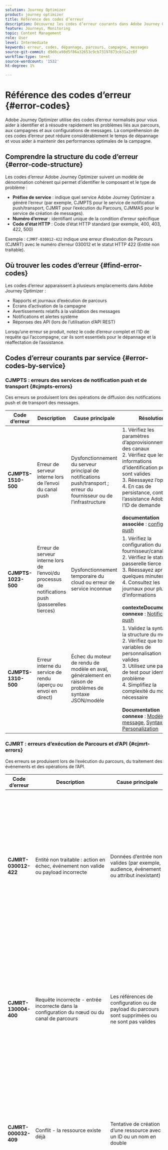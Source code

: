 ```yaml
---
solution: Journey Optimizer
product: journey optimizer
title: Référence des codes d’erreur
description: Découvrez les codes d’erreur courants dans Adobe Journey Optimizer et comment les résoudre
feature: Journeys, Monitoring
topic: Content Management
role: User
level: Intermediate
keywords: erreur, codes, dépannage, parcours, campagne, messages
source-git-commit: d9d0ca98d5f86a32653c9cb73197873cb31a2c6f
workflow-type: tm+mt
source-wordcount: '1532'
ht-degree: 1%

---
```



# Référence des codes d’erreur {#error-codes}

Adobe Journey Optimizer utilise des codes d’erreur normalisés pour vous aider à identifier et à résoudre rapidement les problèmes liés aux parcours, aux campagnes et aux configurations de messages. La compréhension de ces codes d’erreur peut réduire considérablement le temps de dépannage et vous aider à maintenir des performances optimales de la campagne.

## Comprendre la structure du code d’erreur {#error-code-structure}

Les codes d’erreur Adobe Journey Optimizer suivent un modèle de dénomination cohérent qui permet d’identifier le composant et le type de problème :

* **Préfixe de service** : indique quel service Adobe Journey Optimizer a généré l’erreur (par exemple, CJMPTS pour le service de notification push/transport, CJMRT pour l’exécution du Parcours, CJMMAS pour le service de création de messages).
* **Numéro d’erreur** : identifiant unique de la condition d’erreur spécifique
* **Code d’état HTTP** : Code d’état HTTP standard (par exemple, 400, 403, 422, 500)

Exemple : `CJMRT-030012-422` indique une erreur d’exécution de Parcours (CJMRT) avec le numéro d’erreur 030012 et le statut HTTP 422 (Entité non traitable).

## Où trouver les codes d’erreur {#find-error-codes}

Les codes d’erreur apparaissent à plusieurs emplacements dans Adobe Journey Optimizer :

* Rapports et journaux d’exécution de parcours
* Écrans d’activation de la campagne
* Avertissements relatifs à la validation des messages
* Notifications et alertes système
* Réponses des API (lors de l’utilisation d’API REST)

Lorsqu’une erreur se produit, notez le code d’erreur complet et l’ID de requête qui l’accompagne, car ils sont essentiels pour le dépannage et la réaffectation de l’assistance.

## Codes d’erreur courants par service {#error-codes-by-service}

### CJMPTS : erreurs des services de notification push et de transport {#cjmpts-errors}

Ces erreurs se produisent lors des opérations de diffusion des notifications push et de transport des messages.

| Code d’erreur | Description | Cause principale | Résolution |
|------------|-------------|-----------|-----------|
| **CJMPTS-1510-500** | Erreur de serveur interne lors de l’envoi du canal push | Dysfonctionnement du serveur principal de notifications push/transport ; erreur du fournisseur ou de l’infrastructure | &#x200B;1. Vérifiez les paramètres d’approvisionnement des canaux<br/>2. Vérifiez que les informations d&#39;identification push sont valides<br/>3. Réessayez l’opération<br/>4. En cas de persistance, contactez l’assistance Adobe avec l’ID de demande <br/><br/>**documentation associée** : [configuration push](../push/push-configuration.md) |
| **CJMPTS-1023-500** | Erreur de serveur interne lors de l’envoi/du processus de notifications push (passerelles tierces) | Dysfonctionnement temporaire du cloud ou erreur de service inconnue | &#x200B;1. Vérifiez la configuration du fournisseur/canal<br/>2. Vérifiez le statut de la passerelle tierce<br/>3. Réessayez après quelques minutes<br/>4. Consultez les journaux pour plus d’informations <br/><br/>**contexteDocumentation connexe** : [Notifications push](../push/create-push.md) |
| **CJMPTS-1310-500** | Erreur interne du service de rendu (aperçu ou envoi en direct) | Échec du moteur de rendu de modèle en aval, généralement en raison de problèmes de syntaxe JSON/modèle | &#x200B;1. Validez la syntaxe et la structure du modèle<br/>2. Vérifiez que toutes les variables de personnalisation sont valides<br/>3. Utilisez une payload de test pour identifier le problème<br/>4. Simplifiez la complexité du modèle si nécessaire <br/><br/>**Documentation connexe** : [Modèles de message](../content-management/content-templates.md), [Syntaxe Personalization](../personalization/personalization-syntax.md) |

### CJMRT : erreurs d’exécution de Parcours et d’API {#cjmrt-errors}

Ces erreurs se produisent lors de l’exécution du parcours, du traitement des événements et des opérations de l’API.

| Code d’erreur | Description | Cause principale | Résolution |
|------------|-------------|-----------|-----------|
| **CJMRT-030012-422** | Entité non traitable : action en échec, événement non valide ou payload incorrecte | Données d’entrée non valides (par exemple, audience, événement ou attribut inexistant) | &#x200B;1. Vérifiez à nouveau la structure de la payload d’entrée/d’événement<br/>2. Vérifiez que les objets référencés (audiences, jeux de données) existent et sont actifs<br/>3. Vérifiez que tous les champs obligatoires sont présents<br/>4. Testez avec une payload, dont le fonctionnement a été vérifié&#x200B;<br/><br/>**Documentation connexe** : [Dépannage de Parcours ](troubleshooting.md), [Configuration des événements](../event/about-events.md) |
| **CJMRT-130004-400** | Requête incorrecte - entrée incorrecte dans la configuration du nœud ou du canal de parcours | Les références de configuration ou de payload du parcours sont supprimées ou ne sont pas valides | &#x200B;1. Vérifiez la configuration du nœud de parcours <br/>2. Vérifiez que toutes les ressources référencées (messages, audiences, actions) existent<br/>3. Correction ou mise à jour des références rompues<br/>4. Reconstruire la configuration du parcours si nécessaire <br/><br/>**Documentation connexe** : [création du Parcours ](journey-gs.md), [Actions personnalisées](../action/about-custom-action-configuration.md) |
| **CJMRT-000032-409** | Conflit - la ressource existe déjà | Tentative de création d’une ressource avec un ID ou un nom en double | &#x200B;1. Utilisez des identifiants et des noms uniques pour toutes les ressources<br/>2. Recherchez les ressources existantes avec le même identifiant<br/>3. Supprimer ou renommer des objets en conflit<br/>4. Consultez les conventions de nommage <br/><br/>**documentation connexe** : [versions de Parcours ](journey-gs.md#journey-versions) |
| **CJMRT-170016-400** | Requête incorrecte pendant la configuration/prévisualisation du parcours | Dépendance requise manquante ou lien de modèle rompu pour la payload | &#x200B;1. Vérifiez que toutes les ressources requises sont actives<br/>2. Vérifiez que les modèles et les blocs de contenu sont publiés<br/>3. Vérifiez que toutes les dépendances sont correctement liées<br/>4. Consultez les résultats du mode parcours test <br/><br/>**documentation connexe** : [Test des parcours ](testing-the-journey.md), [dépendances de Parcours ](journey-gs.md) |
| **CJMRT-080608-400** | Requête incorrecte dans le domaine/canal/délégation | Enregistrements DNS requis ou configuration d’e-mail/SMS manquante | &#x200B;1. Configuration DNS complète pour les domaines de messagerie<br/>2. Vérifiez que la délégation des sous-domaines est terminée<br/>3. Exécutez à nouveau les Assistants Configuration<br/>4. Accordez du temps pour la propagation du DNS (jusqu’à 72 heures)<br/><br/>**Documentation connexe** : [Surfaces de canal](../configuration/channel-surfaces.md), [Délégation de sous-domaine](../configuration/delegate-subdomain.md) |
| **CJMRT-110100-500** | Erreur interne sur la payload | Bogue de données/configuration du serveur principal ou configuration non prise en charge | &#x200B;1. Réessayez l’opération<br/>2. Simplifiez la configuration si vous utilisez des fonctionnalités avancées<br/>3. Transmettez-le au support Adobe avec l’identifiant de requête et la payload exacte<br/>4. Recherchez les problèmes connus dans les notes de mise à jour <br/><br/>**documentation connexe** : [Dépannage du Parcours ](troubleshooting.md) |

### CJMAS : erreurs du service de création de messages {#cjmmas-errors}

Ces erreurs se produisent lors de la création, de la modification ou de la publication de messages, de préréglages et de contenu.

| Code d’erreur | Description | Cause principale | Résolution |
|------------|-------------|-----------|-----------|
| **CJMMAS-1149-400** | Requête incorrecte lors de l’enregistrement d’un message, d’un préréglage ou d’une variante | Champs obligatoires manquants dans le message ou mauvaise configuration | &#x200B;1. Renseignez tous les champs obligatoires (marqués d’un astérisque)<br/>2. Validez la configuration du message/préréglage<br/>3. Vérifiez les formats et les contraintes des valeurs de champ<br/>4. Consultez les messages de validation dans l’interface utilisateur <br/><br/>**documentation connexe** : [canal e-mail](../email/get-started-email.md), [surfaces de canal](../configuration/channel-surfaces.md) |
| **CJMMAS-2073-422** | Entité impossible à traiter dans la modification du préréglage de message | Erreur de validation, champ non pris en charge ou syntaxe incorrecte | &#x200B;1. Corrigez les erreurs de syntaxe/de champ comme indiqué<br/>2. Comparez-la à une configuration dont le fonctionnement a été vérifié<br/>3. Utilisez la validation de l’interface utilisateur des messages avant d’enregistrer<br/>4. Consultez les exigences de champ dans la documentation <br/><br/>**documentation connexe** : [Préréglages de message](../configuration/channel-surfaces.md), [Paramètres d’e-mail](../email/email-settings.md) |
| **CJMMAS-1300-500** | Erreur interne lors de la création du message | Panne du serveur principal en raison d’un problème d’infrastructure, de contenu volumineux ou d’une interruption de service | &#x200B;1. Simplifiez le modèle/contenu (réduisez la taille/la complexité)<br/>2. Réessayez l’opération<br/>3. Enregistrez le travail de manière incrémentielle<br/>4. Si l’erreur persiste, signalez-le à l’assistance Adobe <br/><br/>**documentation connexe** : [Modèles de contenu](../content-management/content-templates.md) |
| **CJMMAS-2001-200** | Statut de réussite mais bannière d’erreur : lien d’opt-out manquant | Lien de désabonnement obligatoire manquant dans la variante d’e-mail | &#x200B;1. Ajoutez un lien d’exclusion/de désabonnement à toutes les variantes d’e-mail<br/>2. Assurez-vous que le lien est présent dans chaque version <br/> langue 3. Utilisez l’assistant de personnalisation pour insérer un lien d’exclusion<br/>4. Tester toutes les variantes avant la publication <br/><br/>**Documentation connexe** : [Gestion du processus d’opt-out](../privacy/opt-out.md), [Conception d’e-mail](../email/content-from-scratch.md) |
| **CJMMAS-1603-403** | Interdit lors de la mise à jour/publication d’un modèle ou d’un préréglage | L’utilisateur ne dispose pas des autorisations/rôles requis ou l’action n’est pas autorisée dans l’état actuel | &#x200B;1. Vérifiez que l’utilisateur dispose des autorisations appropriées (Gestionnaire des messages, Auteur, etc.)<br/>2. Vérifiez le statut du paramètre prédéfini/du modèle (brouillon, publié, archivé)<br/>3. Demandez l’accès à l’administrateur si nécessaire<br/>4. Consultez les affectations de profils de produit <br/><br/>**documentation connexe** : [Autorisations](../administration/permissions.md), [Contrôle d’accès](../administration/permissions-overview.md) |

### CJMCMP : erreurs de campagne {#cjmcmp-errors}

Ces erreurs se produisent lors de la création, de la configuration et de l’activation de la campagne.

| Code d’erreur | Description | Cause principale | Résolution |
|------------|-------------|-----------|-----------|
| **CJMCMP-2050-400** | Requête incorrecte dans l’activation ou la validation de la campagne | Les références de la campagne ne sont pas valides ou comportent un segment ou une politique manquant | &#x200B;1. Contrôlez toutes les configurations de nœud de campagne<br/>2. Vérifiez que les liens de la politique/du segment sont à jour et valides<br/>3. Mettez à jour avec la configuration appropriée<br/>4. Tester à nouveau la campagne avant l’activation <br/><br/>**Documentation connexe** : [création de campagne](../campaigns/create-campaign.md), [validation de la campagne](../test-approve/gs-approval.md) |

## Approche générale de dépannage {#troubleshooting-approach}

Lorsque vous rencontrez un code d’erreur, suivez cette approche systématique :

1. **Identifier l’erreur** : notez le code d’erreur complet, le statut HTTP et tout message ou ID de requête associé.

2. **Rechercher le service** : utilisez le préfixe du service (CJMPTS, CJMRT, CJMMAS, CJMCMP) pour identifier le composant concerné.

3. **Vérifiez le code d’état** :
   * **400 (requête incorrecte)** : vérifiez les données d’entrée et la configuration
   * **403 (Interdit)** vérifier les autorisations et les droits d’accès
   * **409 (Conflit)** : Recherchez les ressources en double ou en conflit
   * **422 (entité non traitable)** : validation des données par rapport aux exigences du schéma
   * **500 (erreur de serveur interne)** : réessayez et réaffectez éventuellement le problème à l’assistance

4. **Vérifier les modifications récentes** : tenir compte de ce qui a été modifié récemment (mises à jour de parcours, nouvelles campagnes, modifications de configuration, etc.).

5. **Consulter la documentation** : utilisez les liens fournis dans ce guide pour accéder à la documentation détaillée sur la fonctionnalité affectée.

6. **Réessayer si nécessaire** : pour les erreurs de la série 500, une simple reprise après quelques minutes résout souvent les problèmes transitoires.

7. **Escalader si nécessaire** : si l’erreur persiste après les étapes de résolution suivantes, contactez l’assistance Adobe à l’adresse :
   * Code d’erreur complet
   * ID de requête (si disponible)
   * Procédure à suivre
   * Détails de configuration pertinents

## Bonnes pratiques pour éviter les erreurs courantes {#best-practices}

### Avant activation du parcours {#journey-best-practices}

* **Valider toutes les ressources** : assurez-vous que toutes les audiences référencées, les événements, les sources de données et les actions personnalisées sont correctement configurés
* **Test approfondi** : utilisez le mode test pour identifier les problèmes avant la publication ([En savoir plus](testing-the-journey.md)).
* **Valider les volumes** : utilisez l’exécution d’essai pour valider la portée de l’audience et la logique de branche avant la mise en ligne ([En savoir plus](journey-dry-run.md)).
* **Vérification des autorisations** : vérifiez que vous disposez des droits d’accès nécessaires pour tous les composants
* **Vérifier les dépendances** : assurez-vous que tous les messages et contenus liés sont publiés

### Lors de la création de messages {#message-best-practices}

* **Remplir les champs obligatoires** : toujours remplir tous les champs obligatoires avant d’enregistrer
* **Inclure des liens de désabonnement** : ajoutez des liens de désabonnement à toutes les variantes d’e-mail ([En savoir plus](../privacy/opt-out.md)).
* **Valider la personnalisation** : tester tout le contenu dynamique avec des profils types ([En savoir plus](../personalization/personalization-build-expressions.md))
* **Faciliter la gestion des modèles** : évitez les modèles trop complexes susceptibles de causer des problèmes de rendu

### Pour la gestion des campagnes {#campaign-best-practices}

* **Vérification des données d’audience** : assurez-vous que les audiences cibles sont correctement configurées et renseignées
* **Vérifier le statut d’approbation** : comprendre les exigences d’approbation avant de tenter l’activation ([En savoir plus](../test-approve/gs-approval.md))
* **Configurations du moniteur** : vérifiez régulièrement la validité des surfaces et des préréglages de canal
* **Planifier les modifications DNS** : laissez suffisamment de temps à la propagation DNS lors de la mise à jour des domaines

## Ressources supplémentaires {#additional-resources}

* [Dépannage de parcours](troubleshooting.md)
* [Résolution des problèmes d’exécution](troubleshooting-execution.md)
* [Résolution des problèmes liés aux activités entrantes](troubleshooting-inbound.md)
* [Dépannage des actions personnalisées](../action/troubleshoot-custom-action.md)
* [FAQ sur le parcours](journey-faq.md)
* [Mécanismes de sécurisation et limitations](../start/guardrails.md)

## Obtention d’une assistance {#getting-support}

Si vous rencontrez des erreurs persistantes qui ne peuvent pas être résolues à l’aide de ce guide :

1. **Collecter des informations** : collecter le code d’erreur, l’identifiant de requête, les horodatages et les étapes à reproduire
2. **Vérification de l’état du système** : consultez [État d’Adobe](https://status.adobe.com/fr){target="_blank"} pour connaître les problèmes de service connus
3. **Rechercher dans la documentation** : consultez [Adobe Experience League](https://experienceleague.adobe.com/docs/journey-optimizer.html?lang=fr){target="_blank"} pour trouver des solutions.
4. **Engager la communauté** : posez des questions dans la communauté [Adobe Journey Optimizer](https://experienceleaguecommunities.adobe.com/t5/journey-optimizer/ct-p/journey-optimizer){target="_blank"}
5. **Contactez l’assistance Adobe** : envoyez un ticket d’assistance avec tous les détails pertinents

>[!NOTE]
>
>Cette référence de code d’erreur est continuellement mise à jour au fur et à mesure que de nouveaux codes sont identifiés et documentés. Pour obtenir les informations les plus récentes, consultez régulièrement les [blogs de la communauté Adobe Journey Optimizer](https://experienceleaguecommunities.adobe.com/t5/journey-optimizer-blogs/bg-p/journey-optimizer-blogs){target="_blank"}.

**Rubriques connexes**

* [Démystifier les codes d’erreur Adobe Journey Optimizer : partie 1](https://experienceleaguecommunities.adobe.com/t5/journey-optimizer-blogs/demystifying-adobe-journey-optimizer-error-codes-root-causes-and/ba-p/760884){target="_blank"}
* [Démystifier les codes d’erreur Adobe Journey Optimizer : partie 2](https://experienceleaguecommunities.adobe.com/t5/journey-optimizer-blogs/demystifying-adobe-journey-optimizer-error-codes-root-causes-and/bc-p/782661){target="_blank"}

